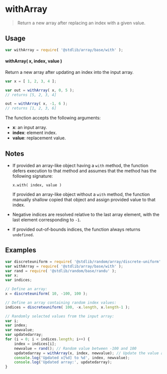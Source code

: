 <!--

@license Apache-2.0

Copyright (c) 2024 The Stdlib Authors.

Licensed under the Apache License, Version 2.0 (the "License");
you may not use this file except in compliance with the License.
You may obtain a copy of the License at

   http://www.apache.org/licenses/LICENSE-2.0

Unless required by applicable law or agreed to in writing, software
distributed under the License is distributed on an "AS IS" BASIS,
WITHOUT WARRANTIES OR CONDITIONS OF ANY KIND, either express or implied.
See the License for the specific language governing permissions and
limitations under the License.

-->

# withArray

> Return a new array after replacing an index with a given value.

<!-- Section to include introductory text. Make sure to keep an empty line after the intro `section` element and another before the `/section` close. -->

<section class="intro">

</section>

<!-- /.intro -->

<!-- Package usage documentation. -->

<section class="usage">

## Usage

```javascript
var withArray = require( '@stdlib/array/base/with' );
```

#### withArray( x, index, value )

Return a new array after updating an index into the input array.

```javascript
var x = [ 1, 2, 3, 4 ];

var out = withArray( x, 0, 5 );
// returns [5, 2, 3, 4]

out = withArray( x, -1, 6 );
// returns [1, 2, 3, 6]

```

The function accepts the following arguments:

-   **x**: an input array.
-   **index**: element index.
-   **value**: replacement value.

</section>

<!-- /.usage -->

<!-- Package usage notes. Make sure to keep an empty line after the `section` element and another before the `/section` close. -->

<section class="notes">

## Notes

-   If provided an array-like object having a `with` method, the function defers execution to that method and assumes that the method has the following signature:

    ```text
    x.with( index, value )
    ```

    If provided an array-like object without a `with` method, the function manually shallow copied that object and assign provided value to that index.

-   Negative indices are resolved relative to the last array element, with the last element corresponding to `-1`.

-   If provided out-of-bounds indices, the function always returns `undefined`.

</section>

<!-- /.notes -->

<!-- Package usage examples. -->

<section class="examples">

## Examples

<!-- eslint no-undef: "error" -->

```javascript
var discreteuniform = require( '@stdlib/random/array/discrete-uniform' );
var withArray = require( '@stdlib/array/base/with' );
var rand = require( '@stdlib/random/base/randu' );
var x;
var indices;

// Define an array:
x = discreteuniform( 10, -100, 100 );

// Define an array containing random index values:
indices = discreteuniform( 100, -x.length, x.length-1 );

// Randomly selected values from the input array:
var i;
var index;
var newvalue;
var updatedarray;
for (i = 0; i < indices.length; i++) {
    index = indices[i];
    newvalue = rand(); // Random value between -100 and 100
    updatedarray = withArray(x, index, newvalue); // Update the value at the given index
    console.log('Updated x[%d] to %d', index, newvalue);
    console.log('Updated array:', updatedarray);
}
```

</section>

<!-- /.examples -->

<!-- Section to include cited references. If references are included, add a horizontal rule *before* the section. Make sure to keep an empty line after the `section` element and another before the `/section` close. -->

<section class="references">

</section>

<!-- /.references -->

<!-- Section for related `stdlib` packages. Do not manually edit this section, as it is automatically populated. -->

<section class="related">

</section>

<!-- /.related -->

<!-- Section for all links. Make sure to keep an empty line after the `section` element and another before the `/section` close. -->

<section class="links">

</section>

<!-- /.links -->
